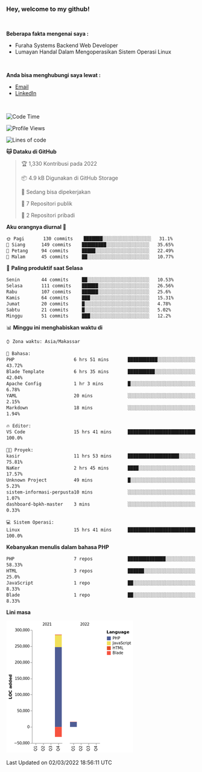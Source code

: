 <h3>Hey, welcome to my github!</h3>

<br>

<p><strong>Beberapa fakta mengenai saya :</strong></p>

<ul>
  <li>Furaha Systems Backend Web Developer</li>
  <li>Lumayan Handal Dalam Mengoperasikan Sistem Operasi Linux</li>
</ul>

<br>

<p><strong>Anda bisa menghubungi saya lewat :</strong></p>

<ul>
  <li><a href="mailto:renaldiapriyanto419@gmail.com">Email</a></li>
  <li><a href="https://www.linkedin.com/in/renaldi-kadang-314314206/">LinkedIn</a></li>
</ul>

<br>

<!--START_SECTION:waka-->
![Code Time](http://img.shields.io/badge/Code%20Time-27%20hrs%2056%20mins-blue)

![Profile Views](http://img.shields.io/badge/Profil%20dilihat-17-blue)

![Lines of code](https://img.shields.io/badge/Sejak%20Hello%20World%20aku%20telah%20menulis-271%20Thousand%20baris%20kode-blue)

**🐱 Dataku di GitHub** 

> 🏆 1,330 Kontribusi pada 2022
 > 
> 📦 4.9 kB Digunakan di GitHub Storage 
 > 
> 💼 Sedang bisa dipekerjakan
 > 
> 📜 7 Repositori publik 
 > 
> 🔑 2 Repositori pribadi  
 > 
**Aku orangnya diurnal 🐤** 

```text
🌞 Pagi       130 commits    ███████░░░░░░░░░░░░░░░░░░   31.1% 
🌆 Siang      149 commits    █████████░░░░░░░░░░░░░░░░   35.65% 
🌃 Petang     94 commits     █████░░░░░░░░░░░░░░░░░░░░   22.49% 
🌙 Malam      45 commits     ██░░░░░░░░░░░░░░░░░░░░░░░   10.77%

```
📅 **Paling produktif saat Selasa** 

```text
Senin        44 commits     ██░░░░░░░░░░░░░░░░░░░░░░░   10.53% 
Selasa       111 commits    ██████░░░░░░░░░░░░░░░░░░░   26.56% 
Rabu         107 commits    ██████░░░░░░░░░░░░░░░░░░░   25.6% 
Kamis        64 commits     ███░░░░░░░░░░░░░░░░░░░░░░   15.31% 
Jumat        20 commits     █░░░░░░░░░░░░░░░░░░░░░░░░   4.78% 
Sabtu        21 commits     █░░░░░░░░░░░░░░░░░░░░░░░░   5.02% 
Minggu       51 commits     ███░░░░░░░░░░░░░░░░░░░░░░   12.2%

```


📊 **Minggu ini menghabiskan waktu di** 

```text
⌚︎ Zona waktu: Asia/Makassar

💬 Bahasa: 
PHP                      6 hrs 51 mins       ███████████░░░░░░░░░░░░░░   43.72% 
Blade Template           6 hrs 35 mins       ██████████░░░░░░░░░░░░░░░   42.04% 
Apache Config            1 hr 3 mins         █░░░░░░░░░░░░░░░░░░░░░░░░   6.78% 
YAML                     20 mins             ░░░░░░░░░░░░░░░░░░░░░░░░░   2.15% 
Markdown                 18 mins             ░░░░░░░░░░░░░░░░░░░░░░░░░   1.94%

🔥 Editor: 
VS Code                  15 hrs 41 mins      █████████████████████████   100.0%

🐱‍💻 Proyek: 
kasir                    11 hrs 53 mins      ███████████████████░░░░░░   75.81% 
NaKer                    2 hrs 45 mins       ████░░░░░░░░░░░░░░░░░░░░░   17.57% 
Unknown Project          49 mins             █░░░░░░░░░░░░░░░░░░░░░░░░   5.23% 
sistem-informasi-perpusta10 mins             ░░░░░░░░░░░░░░░░░░░░░░░░░   1.07% 
dashboard-bpkh-master    3 mins              ░░░░░░░░░░░░░░░░░░░░░░░░░   0.33%

💻 Sistem Operasi: 
Linux                    15 hrs 41 mins      █████████████████████████   100.0%

```

**Kebanyakan menulis dalam bahasa PHP** 

```text
PHP                      7 repos             ██████████████░░░░░░░░░░░   58.33% 
HTML                     3 repos             ██████░░░░░░░░░░░░░░░░░░░   25.0% 
JavaScript               1 repo              ██░░░░░░░░░░░░░░░░░░░░░░░   8.33% 
Blade                    1 repo              ██░░░░░░░░░░░░░░░░░░░░░░░   8.33%

```


**Lini masa**

![Chart not found](https://raw.githubusercontent.com/Sylent-Sys/Sylent-Sys/main/charts/bar_graph.png) 


 Last Updated on 02/03/2022 18:56:11 UTC
<!--END_SECTION:waka-->
